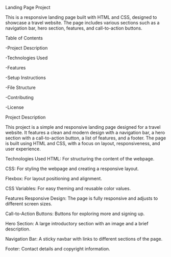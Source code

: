 Landing Page Project

This is a responsive landing page built with HTML and CSS, designed to showcase a travel website. The page includes various sections such as a navigation bar, hero section, features, and call-to-action buttons.

Table of Contents

-Project Description

-Technologies Used

-Features

-Setup Instructions

-File Structure

-Contributing

-License

Project Description

This project is a simple and responsive landing page designed for a travel website. It features a clean and modern design with a navigation bar, a hero section with a call-to-action button, a list of features, and a footer. The page is built using HTML and CSS, with a focus on layout, responsiveness, and user experience.

Technologies Used
HTML: For structuring the content of the webpage.

CSS: For styling the webpage and creating a responsive layout.

Flexbox: For layout positioning and alignment.

CSS Variables: For easy theming and reusable color values.

Features
Responsive Design: The page is fully responsive and adjusts to different screen sizes.

Call-to-Action Buttons: Buttons for exploring more and signing up.

Hero Section: A large introductory section with an image and a brief description.

Navigation Bar: A sticky navbar with links to different sections of the page.

Footer: Contact details and copyright information.
